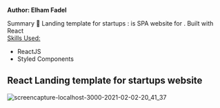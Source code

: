 
 **Author: Elham Fadel**

Summary 📝
Landing template for startups : is SPA website for  . Built with React 
<br />
[Skills Used:](url)
<br />
- ReactJS
- Styled Components
 ## React Landing template for startups website
 ![screencapture-localhost-3000-2021-02-02-20_41_37](https://user-images.githubusercontent.com/65178119/106646028-36967400-659e-11eb-9309-a87450842baf.png)

